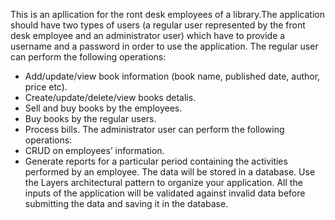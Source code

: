 This is an apllication for the ront desk employees of a library.The application should have two types of users (a regular user represented by the front desk
employee and an administrator user) which have to provide a username and a password in order
to use the application.
The regular user can perform the following operations:
- Add/update/view book information (book name, published date, author, price etc).
- Create/update/delete/view books detalis.
- Sell and buy books by the employees.
- Buy books by the regular users.
- Process bills.
The administrator user can perform the following operations:
- CRUD on employees’ information.
- Generate reports for a particular period containing the activities performed by an employee.
The data will be stored in a database. Use the Layers architectural pattern to organize your
application. All the inputs of the application will be validated against invalid data before submitting the
data and saving it in the database.
